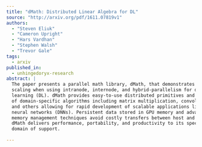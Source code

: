 ```yaml
---
title: "dMath: Distributed Linear Algebra for DL"
source: "http://arxiv.org/pdf/1611.07819v1"
authors:
  - "Steven Eliuk"
  - "Cameron Upright"
  - "Hars Vardhan"
  - "Stephen Walsh"
  - "Trevor Gale"
tags:
  - arxiv
published_in:
  - unhingedoryx-research
abstract: |
  The paper presents a parallel math library, dMath, that demonstrates leading
  scaling when using intranode, internode, and hybrid-parallelism for deep
  learning (DL). dMath provides easy-to-use distributed primitives and a variety
  of domain-specific algorithms including matrix multiplication, convolutions,
  and others allowing for rapid development of scalable applications like deep
  neural networks (DNNs). Persistent data stored in GPU memory and advanced
  memory management techniques avoid costly transfers between host and device.
  dMath delivers performance, portability, and productivity to its specific
  domain of support.
  
---
```

